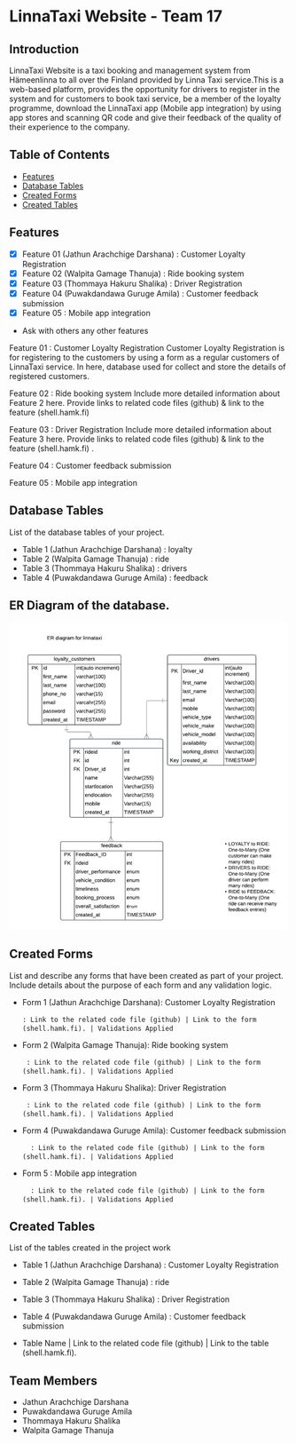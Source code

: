 # LinnaTaxi Website - Team 17

## Introduction

LinnaTaxi Website is a taxi booking and management system from Hämeenlinna to all over the Finland provided by Linna Taxi service.This is a web-based platform, provides the opportunity for drivers to register in the system and for customers to book taxi service, be a member of the loyalty programme, download the LinnaTaxi app (Mobile app integration) by using app stores and scanning QR code and give their feedback of the quality of their experience to the company.

## Table of Contents

- [Features](#features)
- [Database Tables](#database-tables)
- [Created Forms](#created-forms)
- [Created Tables](#created-tables)

## Features

 - [x] Feature 01 (Jathun Arachchige Darshana) : Customer Loyalty Registration
 - [x] Feature 02 (Walpita Gamage Thanuja) : Ride booking system
 - [x] Feature 03 (Thommaya Hakuru Shalika) : Driver Registration 
 - [x] Feature 04 (Puwakdandawa Guruge Amila) : Customer feedback submission
 - [x] Feature 05 : Mobile app integration

 - Ask with others any other features

Feature 01 : Customer Loyalty Registration
Customer Loyalty Registration is for registering to the customers by using a form as a regular customers of LinnaTaxi service. In here, database used for collect and store the details of registered customers.

Feature 02 : Ride booking system
Include more detailed information about Feature 2 here. Provide links to related code files (github) & link to the feature (shell.hamk.fi) 

Feature 03 : Driver Registration
Include more detailed information about Feature 3 here. Provide links to related code files (github) & link to the feature (shell.hamk.fi) .

Feature 04 : Customer feedback submission

Feature 05 : Mobile app integration

## Database Tables
List of the database tables of your project.

- Table 1 (Jathun Arachchige Darshana) : loyalty
- Table 2 (Walpita Gamage Thanuja) : ride 
- Table 3 (Thommaya Hakuru Shalika) : drivers
- Table 4 (Puwakdandawa Guruge Amila) : feedback

## ER Diagram of the database.
![ER Diagram](<Images/ER Diagram.jpg>)

## Created Forms
List and describe any forms that have been created as part of your project. Include details about the purpose of each form and any validation logic.

- Form 1 (Jathun Arachchige Darshana): Customer Loyalty Registration

      : Link to the related code file (github) | Link to the form (shell.hamk.fi). | Validations Applied
- Form 2 (Walpita Gamage Thanuja): Ride booking system

       : Link to the related code file (github) | Link to the form (shell.hamk.fi). | Validations Applied
- Form 3 (Thommaya Hakuru Shalika): Driver Registration

       : Link to the related code file (github) | Link to the form (shell.hamk.fi). | Validations Applied
- Form 4 (Puwakdandawa Guruge Amila): Customer feedback submission

        : Link to the related code file (github) | Link to the form (shell.hamk.fi). | Validations Applied
- Form 5 : Mobile app integration

        : Link to the related code file (github) | Link to the form (shell.hamk.fi). | Validations Applied                  

## Created Tables

List of the tables created in the project work

- Table 1 (Jathun Arachchige Darshana) : Customer Loyalty Registration
- Table 2 (Walpita Gamage Thanuja) : ride 
- Table 3 (Thommaya Hakuru Shalika) : Driver Registration
- Table 4 (Puwakdandawa Guruge Amila) : Customer feedback submission

- Table Name | Link to the related code file (github) | Link to the table (shell.hamk.fi).

## Team Members

- Jathun Arachchige Darshana
- Puwakdandawa Guruge Amila
- Thommaya Hakuru Shalika
- Walpita Gamage Thanuja
